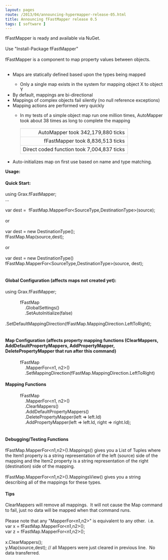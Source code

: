 ```yaml
---
layout: pages
route: /2013/04/announcing-hypermapper-release-05.html
title: Announcing fFastMapper release 0.5
tags: [ software ]
---
```


fFastMapper&nbsp;is ready and available via NuGet. <br />
<br />
Use "Install-Package fFastMapper"<br />
<br />
fFastMapper&nbsp;is a component to map property values between objects. <br />
<br />
<ul>
<li>Maps are statically defined based upon the types being mapped</li>
<ul>
<li>Only a single map exists in the system for mapping object X to object Y</li>
</ul>
<li>By default, mappings are bi-directional</li>
<li>Mappings of complex objects fail silently (no null reference exceptions)</li>
<li>Mapping actions are performed very quickly</li>
<ul>
<li>In my tests of a simple object map run one million times, AutoMapper took about 38 times as long to complete the mapping</li>
<table><tbody>
<tr><td style="border-bottom: lightgrey 1px solid; border-left: lightgrey 1px solid; border-right: lightgrey 1px solid; border-top: lightgrey 1px solid; text-align: right;">AutoMapper took&nbsp;342,179,880 ticks</td></tr>
<tr><td style="border-bottom: lightgrey 1px solid; border-left: lightgrey 1px solid; border-right: lightgrey 1px solid; border-top: lightgrey 1px solid; text-align: right;">fFastMapper&nbsp;took&nbsp;8,836,513 ticks</td></tr>
<tr><td style="border-bottom: lightgrey 1px solid; border-left: lightgrey 1px solid; border-right: lightgrey 1px solid; border-top: lightgrey 1px solid; text-align: right;">Direct coded function took&nbsp;7,004,837 ticks</td></tr>
</tbody></table>
</ul>
<li>Auto-initializes map on first use based on name and type matching.</li>
</ul>
<b>Usage:</b><br />
<h4>
Quick Start:</h4>
using Grax.fFastMapper;<br />
...<br />
<br />
var dest =&nbsp; fFastMap.MapperFor&lt;SourceType,DestinationType&gt;(source);<br />
<br />
or<br />
<br />
var dest = new DestinationType();<br />
fFastMap.Map(source,dest);<br />
<br />
or<br />
<br />
var dest = new DestinationType()<br />
fFastMap.MapperFor&lt;SourceType,DestinationType&gt;(source, dest);<br />
<br />
<h4>
Global Configuration (affects maps not created yet):</h4>
using Grax.fFastMapper;<br />
<br />
&nbsp; &nbsp; &nbsp; &nbsp; &nbsp; &nbsp; fFastMap<br />
&nbsp; &nbsp; &nbsp; &nbsp; &nbsp; &nbsp; &nbsp; &nbsp; .GlobalSettings()<br />
&nbsp; &nbsp; &nbsp; &nbsp; &nbsp; &nbsp; &nbsp; &nbsp; .SetAutoInitialize(false)<br />
&nbsp; &nbsp; &nbsp; &nbsp; &nbsp; &nbsp; &nbsp; &nbsp; .SetDefaultMappingDirection(fFastMap.MappingDirection.LeftToRight);<br />
<br />
<h4>
Map Configuration (affects property mapping functions (ClearMappers, AddDefaultPropertyMappers, AddPropertyMapper, DeletePropertyMapper that run after this command)</h4>
&nbsp; &nbsp; &nbsp; &nbsp; &nbsp; &nbsp; fFastMap<br />
&nbsp; &nbsp; &nbsp; &nbsp; &nbsp; &nbsp; &nbsp; &nbsp; .MapperFor&lt;n1, n2&gt;()<br />
&nbsp; &nbsp; &nbsp; &nbsp; &nbsp; &nbsp; &nbsp; &nbsp; .SetMappingDirection(fFastMap.MappingDirection.LeftToRight)<br />
<h4>
Mapping Functions</h4>
&nbsp; &nbsp; &nbsp; &nbsp; &nbsp; &nbsp; fFastMap<br />
&nbsp; &nbsp; &nbsp; &nbsp; &nbsp; &nbsp; &nbsp; &nbsp; .MapperFor&lt;n1, n2&gt;()<br />
&nbsp; &nbsp; &nbsp; &nbsp; &nbsp; &nbsp; &nbsp; &nbsp; .ClearMappers()<br />
&nbsp; &nbsp; &nbsp; &nbsp; &nbsp; &nbsp; &nbsp; &nbsp; .AddDefaultPropertyMappers()<br />
&nbsp; &nbsp; &nbsp; &nbsp; &nbsp; &nbsp; &nbsp; &nbsp; .DeletePropertyMapper(left =&gt; left.Id)<br />
&nbsp; &nbsp; &nbsp; &nbsp; &nbsp; &nbsp; &nbsp; &nbsp; .AddPropertyMapper(left =&gt; left.Id, right =&gt; right.Id);<br />
<br />
<h4>
Debugging/Testing Functions</h4>
fFastMap.MapperFor&lt;n1,n2&gt;().Mappings() gives you a List of Tuples where the Item1 property is a string representation of the left (source) side of the mapping and the Item2 property is a string representation of the right (destination) side of the mapping.<br />
<br />
fFastMap.MapperFor&lt;n1,n2&gt;().MappingsView() gives you a string describing all of the mappings for these types.<br />
<h4>
Tips</h4>
<div>
ClearMappers will remove all mappings. &nbsp;It will not cause the Map command to fail, just no data will be mapped when that command runs.</div>
<div>
<br /></div>
<div>
Please note that any "MapperFor&lt;n1,n2&gt;" is equivalent to any other. &nbsp;i.e.</div>
<div>
var x = fFastMap.MapperFor&lt;n1,n2&gt;();</div>
<div>
var z = fFastMap.MapperFor&lt;n1,n2&gt;();</div>
<div>
<br /></div>
<div>
x.ClearMappers();</div>
y.Map(source,dest); // all Mappers were just cleared in previous line. &nbsp;No data transferred.<br />
<br />

